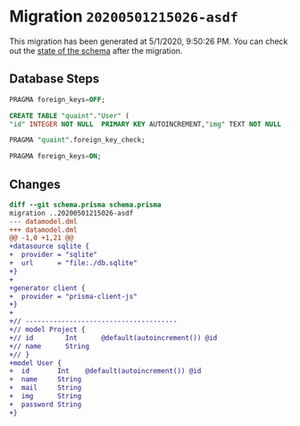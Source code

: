 # Migration `20200501215026-asdf`

This migration has been generated at 5/1/2020, 9:50:26 PM.
You can check out the [state of the schema](./schema.prisma) after the migration.

## Database Steps

```sql
PRAGMA foreign_keys=OFF;

CREATE TABLE "quaint"."User" (
"id" INTEGER NOT NULL  PRIMARY KEY AUTOINCREMENT,"img" TEXT NOT NULL  ,"mail" TEXT NOT NULL  ,"name" TEXT NOT NULL  ,"password" TEXT NOT NULL  )

PRAGMA "quaint".foreign_key_check;

PRAGMA foreign_keys=ON;
```

## Changes

```diff
diff --git schema.prisma schema.prisma
migration ..20200501215026-asdf
--- datamodel.dml
+++ datamodel.dml
@@ -1,0 +1,21 @@
+datasource sqlite {
+  provider = "sqlite"
+  url      = "file:./db.sqlite"
+}
+
+generator client {
+  provider = "prisma-client-js"
+}
+
+// --------------------------------------
+// model Project {
+// id        Int      @default(autoincrement()) @id
+// name      String
+// }
+model User {
+  id       Int    @default(autoincrement()) @id
+  name     String
+  mail     String
+  img      String
+  password String
+}
```


